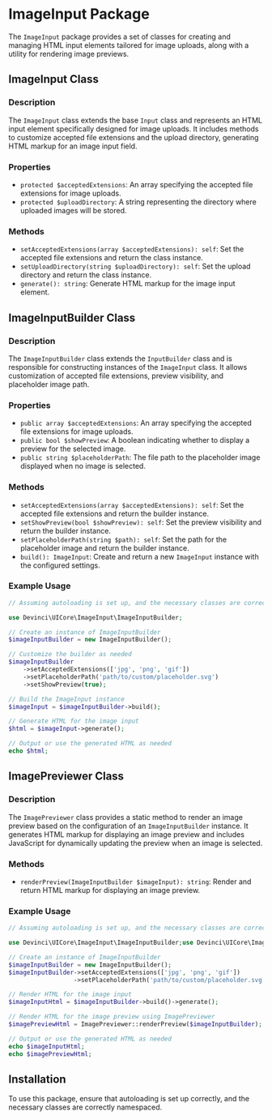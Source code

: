 # ImageInput Package

The `ImageInput` package provides a set of classes for creating and managing HTML input elements tailored for image uploads, along with a utility for rendering image previews.

## ImageInput Class

### Description

The `ImageInput` class extends the base `Input` class and represents an HTML input element specifically designed for image uploads. It includes methods to customize accepted file extensions and the upload directory, generating HTML markup for an image input field.

### Properties

- `protected $acceptedExtensions`: An array specifying the accepted file extensions for image uploads.
- `protected $uploadDirectory`: A string representing the directory where uploaded images will be stored.

### Methods

- `setAcceptedExtensions(array $acceptedExtensions): self`: Set the accepted file extensions and return the class instance.
- `setUploadDirectory(string $uploadDirectory): self`: Set the upload directory and return the class instance.
- `generate(): string`: Generate HTML markup for the image input element.

## ImageInputBuilder Class

### Description

The `ImageInputBuilder` class extends the `InputBuilder` class and is responsible for constructing instances of the `ImageInput` class. It allows customization of accepted file extensions, preview visibility, and placeholder image path.

### Properties

- `public array $acceptedExtensions`: An array specifying the accepted file extensions for image uploads.
- `public bool $showPreview`: A boolean indicating whether to display a preview for the selected image.
- `public string $placeholderPath`: The file path to the placeholder image displayed when no image is selected.

### Methods

- `setAcceptedExtensions(array $acceptedExtensions): self`: Set the accepted file extensions and return the builder instance.
- `setShowPreview(bool $showPreview): self`: Set the preview visibility and return the builder instance.
- `setPlaceholderPath(string $path): self`: Set the path for the placeholder image and return the builder instance.
- `build(): ImageInput`: Create and return a new `ImageInput` instance with the configured settings.

### Example Usage

```php
// Assuming autoloading is set up, and the necessary classes are correctly namespaced

use Devinci\UICore\ImageInput\ImageInputBuilder;

// Create an instance of ImageInputBuilder
$imageInputBuilder = new ImageInputBuilder();

// Customize the builder as needed
$imageInputBuilder
    ->setAcceptedExtensions(['jpg', 'png', 'gif'])
    ->setPlaceholderPath('path/to/custom/placeholder.svg')
    ->setShowPreview(true);

// Build the ImageInput instance
$imageInput = $imageInputBuilder->build();

// Generate HTML for the image input
$html = $imageInput->generate();

// Output or use the generated HTML as needed
echo $html;
```

## ImagePreviewer Class

### Description

The `ImagePreviewer` class provides a static method to render an image preview based on the configuration of an `ImageInputBuilder` instance. It generates HTML markup for displaying an image preview and includes JavaScript for dynamically updating the preview when an image is selected.

### Methods

- `renderPreview(ImageInputBuilder $imageInput): string`: Render and return HTML markup for displaying an image preview.

### Example Usage

```php
// Assuming autoloading is set up, and the necessary classes are correctly namespaced

use Devinci\UICore\ImageInput\ImageInputBuilder;use Devinci\UICore\ImageInput\ImagePreviewer;

// Create an instance of ImageInputBuilder
$imageInputBuilder = new ImageInputBuilder();
$imageInputBuilder->setAcceptedExtensions(['jpg', 'png', 'gif'])
                  ->setPlaceholderPath('path/to/custom/placeholder.svg');

// Render HTML for the image input
$imageInputHtml = $imageInputBuilder->build()->generate();

// Render HTML for the image preview using ImagePreviewer
$imagePreviewHtml = ImagePreviewer::renderPreview($imageInputBuilder);

// Output or use the generated HTML as needed
echo $imageInputHtml;
echo $imagePreviewHtml;
```

## Installation

To use this package, ensure that autoloading is set up correctly, and the necessary classes are correctly namespaced.
